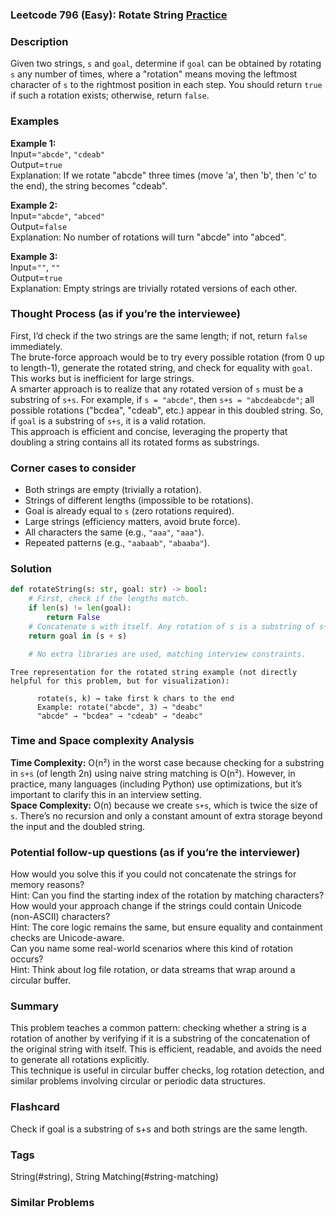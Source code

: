 ### Leetcode 796 (Easy): Rotate String [Practice](https://leetcode.com/problems/rotate-string)

### Description  
Given two strings, `s` and `goal`, determine if `goal` can be obtained by rotating `s` any number of times, where a "rotation" means moving the leftmost character of `s` to the rightmost position in each step. You should return `true` if such a rotation exists; otherwise, return `false`.

### Examples  

**Example 1:**  
Input=`"abcde"`, `"cdeab"`  
Output=`true`  
Explanation: If we rotate "abcde" three times (move 'a', then 'b', then 'c' to the end), the string becomes "cdeab".

**Example 2:**  
Input=`"abcde"`, `"abced"`  
Output=`false`  
Explanation: No number of rotations will turn "abcde" into "abced".

**Example 3:**  
Input=`""`, `""`  
Output=`true`  
Explanation: Empty strings are trivially rotated versions of each other.

### Thought Process (as if you’re the interviewee)  
First, I’d check if the two strings are the same length; if not, return `false` immediately.  
The brute-force approach would be to try every possible rotation (from 0 up to length-1), generate the rotated string, and check for equality with `goal`. This works but is inefficient for large strings.  
A smarter approach is to realize that any rotated version of `s` must be a substring of `s+s`. For example, if `s = "abcde"`, then `s+s = "abcdeabcde"`; all possible rotations ("bcdea", "cdeab", etc.) appear in this doubled string. So, if `goal` is a substring of `s+s`, it is a valid rotation.  
This approach is efficient and concise, leveraging the property that doubling a string contains all its rotated forms as substrings.

### Corner cases to consider  
- Both strings are empty (trivially a rotation).
- Strings of different lengths (impossible to be rotations).
- Goal is already equal to `s` (zero rotations required).
- Large strings (efficiency matters, avoid brute force).
- All characters the same (e.g., `"aaa"`, `"aaa"`).
- Repeated patterns (e.g., `"aabaab"`, `"abaaba"`).

### Solution

```python
def rotateString(s: str, goal: str) -> bool:
    # First, check if the lengths match.
    if len(s) != len(goal):
        return False
    # Concatenate s with itself. Any rotation of s is a substring of s+s.
    return goal in (s + s)

    # No extra libraries are used, matching interview constraints.
```

```
Tree representation for the rotated string example (not directly helpful for this problem, but for visualization):

      rotate(s, k) → take first k chars to the end
      Example: rotate("abcde", 3) → "deabc"
      "abcde" → "bcdea" → "cdeab" → "deabc"
```

### Time and Space complexity Analysis  
**Time Complexity:** O(n²) in the worst case because checking for a substring in `s+s` (of length 2n) using naive string matching is O(n²). However, in practice, many languages (including Python) use optimizations, but it’s important to clarify this in an interview setting.  
**Space Complexity:** O(n) because we create `s+s`, which is twice the size of `s`. There’s no recursion and only a constant amount of extra storage beyond the input and the doubled string.

### Potential follow-up questions (as if you’re the interviewer)  
How would you solve this if you could not concatenate the strings for memory reasons?  
Hint: Can you find the starting index of the rotation by matching characters?  
How would your approach change if the strings could contain Unicode (non-ASCII) characters?  
Hint: The core logic remains the same, but ensure equality and containment checks are Unicode-aware.  
Can you name some real-world scenarios where this kind of rotation occurs?  
Hint: Think about log file rotation, or data streams that wrap around a circular buffer.

### Summary  
This problem teaches a common pattern: checking whether a string is a rotation of another by verifying if it is a substring of the concatenation of the original string with itself. This is efficient, readable, and avoids the need to generate all rotations explicitly.  
This technique is useful in circular buffer checks, log rotation detection, and similar problems involving circular or periodic data structures.


### Flashcard
Check if goal is a substring of s+s and both strings are the same length.

### Tags
String(#string), String Matching(#string-matching)

### Similar Problems
